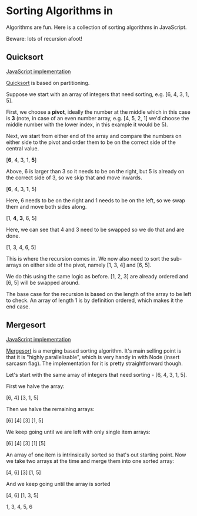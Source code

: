 # Sorting Algorithms in

Algorithms are fun. Here is a collection of sorting algorithms in JavaScript.

Beware: lots of recursion afoot!

## Quicksort

[JavaScript implementation](./quicksort.js)

[Quicksort](https://en.wikipedia.org/wiki/Quicksort) is based on partitioning.

Suppose we start with an array of integers that need sorting, e.g. [6, 4, 3, 1, 5].

First, we choose a __pivot__, ideally the number at the middle which in this case is __3__ (note, in case of an even number array, e.g. [4, 5, 2, 1] we'd choose the middle number with the lower index, in this example it would be 5).

Next, we start from either end of the array and compare the numbers on either side to the pivot and order them to be on the correct side of the central value.

[__6__, 4, 3, 1, __5__]

Above, 6 is larger than 3 so it needs to be on the right, but 5 is already on the correct side of 3, so we skip that and move inwards.

[__6__, 4, 3, __1__, 5]

Here, 6 needs to be on the right and 1 needs to be on the left, so we swap them and move both sides along.

[1, __4__, __3__, 6, 5]

Here, we can see that 4 and 3 need to be swapped so we do that and are done.

[1, 3, 4, 6, 5]

This is where the recursion comes in. We now also need to sort the sub-arrays on either side of the pivot, namely [1, 3, 4] and [6, 5].

We do this using the same logic as before. [1, 2, 3] are already ordered and [6, 5] will be swapped around.

The base case for the recursion is based on the length of the array to be left to check. An array of length 1 is by definition ordered, which makes it the end case.

## Mergesort
[JavaScript implementation](./mergesort.js)

[Mergesort](https://en.wikipedia.org/wiki/Merge_sort) is a merging based sorting algorithm. It's main selling point is that it is "highly parallelisable", which is very handy in with Node (insert sarcasm flag). The implementation for it is pretty straightforward though.

Let's start with the same array of integers that need sorting - [6, 4, 3, 1, 5].

First we halve the array:

[6, 4] [3, 1, 5]

Then we halve the remaining arrays:

[6] [4] [3] [1, 5]

We keep going until we are left with only single item arrays:

[6] [4] [3] [1] [5]

An array of one item is intrinsically sorted so that's out starting point. Now we take two arrays at the time and merge them into one sorted array:

[4, 6] [3] [1, 5]

And we keep going until the array is sorted

[4, 6] [1, 3, 5]

1, 3, 4, 5, 6
